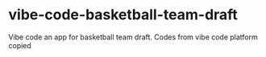 # vibe-code-basketball-team-draft
Vibe code an app for basketball team draft. 
Codes from vibe code platform copied
